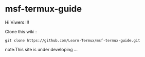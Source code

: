 # msf-termux-guide

Hi Viwers   !!!

Clone this wiki :
```
git clone https://github.com/Learn-Termux/msf-termux-guide.git
```


note:This site is under developing ...

 
